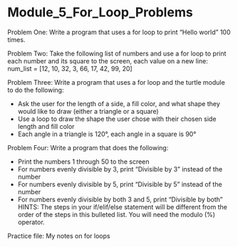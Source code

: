 # Module_5_For_Loop_Problems

Problem One:
Write a program that uses a for loop to print “Hello world” 100 times.

Problem Two:
Take the following list of numbers and use a for loop to print each number and its
square to the screen, each value on a new line:
num_list = [12, 10, 32, 3, 66, 17, 42, 99, 20]

Problem Three:
Write a program that uses a for loop and the turtle module to do the following:
- Ask the user for the length of a side, a fill color, and what shape they would like to draw
(either a triangle or a square)
- Use a loop to draw the shape the user chose with their chosen side length and fill color
- Each angle in a triangle is 120°, each angle in a square is 90°

Problem Four:
Write a program that does the following:
- Print the numbers 1 through 50 to the screen
- For numbers evenly divisible by 3, print “Divisible by 3” instead of the number
- For numbers evenly divisible by 5, print “Divisible by 5” instead of the number
- For numbers evenly divisible by both 3 and 5, print “Divisible by both”
HINTS: The steps in your if/elif/else statement will be different from the order of the steps in
this bulleted list. You will need the modulo (%) operator.

Practice file:
My notes on for loops
